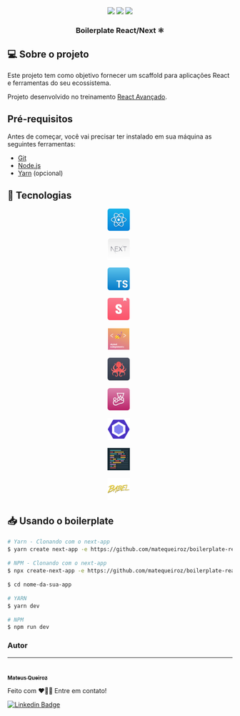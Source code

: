 <p align="center">

  <img src="https://img.shields.io/github/issues/matequeiroz/boilerplate-react-next" />

  <img src="https://img.shields.io/github/forks/matequeiroz/boilerplate-react-next" />

  <img src="https://img.shields.io/github/stars/matequeiroz/boilerplate-react-next" />

</p>

<h3 align="center" style="display: flex; align-items: center; justify-content: center">
    Boilerplate React/Next
    ⚛️
</h3>

## 💻 Sobre o projeto

Este projeto tem como objetivo fornecer um scaffold para aplicações React e ferramentas do seu ecossistema.

Projeto desenvolvido no treinamento [React Avançado](https://reactavancado.com.br/).

## Pré-requisitos

Antes de começar, você vai precisar ter instalado em sua máquina as seguintes ferramentas:
- [Git](https://git-scm.com)
- [Node.js](https://nodejs.org/en/)
- [Yarn](https://yarnpkg.com/) (opcional)

## 🔧 Tecnologias
<div align="center">
<figure>
  <img alt="ReactJS" title="React" src="./assets/react.svg" width="50" style="margin-right: 6px" />
</figure>
<figure>
  <img alt="NextJS" title="NextJS" src="./assets/nextjs.svg" width="50" style="margin-right: 6px" />
</figure>
<figure>
  <img alt="TypeScript" title="TypeScript" src="./assets/typescript.svg" width="50" style="margin-right: 6px" />
</figure>
<figure>
  <img alt="Storybook" title="Storybook" src="./assets/storybook.svg" width="50" style="margin-right: 6px" />
</figure>
<figure>
  <img alt="Styled Components" title="Styled Components" src="./assets/styledc.png" width="50" style="margin-right: 6px" />
</figure>
<figure>
  <img alt="Testing Library" title="Testing Library" src="./assets/rtl.svg" width="50" style="margin-right: 6px" />
</figure>
<figure>
  <img alt="Jest" title="Jest" src="./assets/jest.svg" width="50" style="margin-right: 6px" />
</figure>
<figure>
  <img alt="Eslint" title="Eslint" src="./assets/eslint.svg" width="50" style="margin-right: 6px" />
</figure>
<figure>
  <img alt="Prettier" title="Prettier" src="./assets/prettier.png" width="50" style="margin-right: 6px" />
</figure>
<figure>
  <img alt="Babel" title="Babel" src="./assets/babel.svg" width="50" style="margin-right: 6px" />
</figure>
</div>

## 📥 Usando o boilerplate

```bash
# Yarn - Clonando com o next-app
$ yarn create next-app -e https://github.com/matequeiroz/boilerplate-react-next
```
```bash
# NPM - Clonando com o next-app
$ npx create-next-app -e https://github.com/matequeiroz/boilerplate-react-next
```

```bash
$ cd nome-da-sua-app
```

```bash
# YARN
$ yarn dev
```

```bash
# NPM
$ npm run dev
```

### Autor
---

<a href="https://blog.rocketseat.com.br/author/thiago/">
 <img style="border-radius: 50%;" src="https://avatars.githubusercontent.com/u/29459786" width="100px;" alt=""/>
 <br />
 <sub><b>Mateus Queiroz</b></sub></a> <a href="https://blog.rocketseat.com.br/author/thiago//" title="Rocketseat"></a>


Feito com ❤️👋🏽 Entre em contato!

[![Linkedin Badge](https://img.shields.io/badge/-Mateus-blue?style=flat-square&logo=Linkedin&logoColor=white)](https://www.linkedin.com/in/mateusrobertoqueiroz/)
